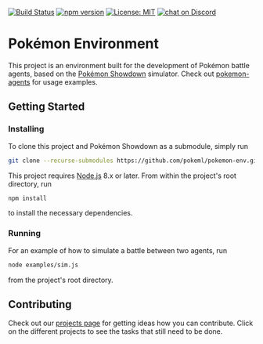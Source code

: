 [![Build Status](https://travis-ci.com/pokeml/pokemon-env.svg?branch=master)](https://travis-ci.com/pokeml/pokemon-env)
[![npm version](https://badge.fury.io/js/pokemon-env.svg)](https://badge.fury.io/js/pokemon-env)
[![License: MIT](https://img.shields.io/badge/License-MIT-brightgreen.svg)](https://opensource.org/licenses/MIT)
[![chat on Discord](https://img.shields.io/discord/464883985030578177.svg?logo=discord)](https://discord.gg/VYwe6hp)

# Pokémon Environment

This project is an environment built for the development of Pokémon battle agents, based on the [Pokémon Showdown](https://github.com/Zarel/Pokemon-Showdown) simulator. Check out [pokemon-agents](https://github.com/pokeml/pokemon-agents) for usage examples.

## Getting Started

### Installing

To clone this project and Pokémon Showdown as a submodule, simply run

```bash
git clone --recurse-submodules https://github.com/pokeml/pokemon-env.git
```

This project requires [Node.js](https://nodejs.org/) 8.x or later. From within the project's root directory, run

```bash
npm install
```

to install the necessary dependencies.

### Running

For an example of how to simulate a battle between two agents, run

```bash
node examples/sim.js
```

from the project's root directory.

## Contributing

Check out our [projects page](https://github.com/pokeml/pokemon-env/projects) for getting ideas how you can contribute. Click on the different projects to see the tasks that still need to be done.
